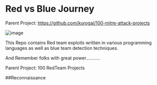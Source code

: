 # Red vs Blue Journey
Parent Project: https://github.com/kurogai/100-mitre-attack-projects


![image](https://github.com/user-attachments/assets/50108c6b-6ba9-4af3-aa66-85745fe59dff)


This Repo contains Red team exploits written in various programming languages as well as blue team detection techniques.

And Remember folks with great power...........

Parent Project: 100 RedTeam Projects

##Reconnaissance
